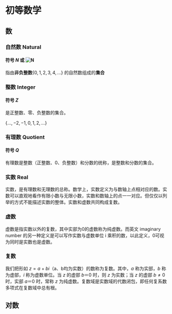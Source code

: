 # 初等数学

## 数

### 自然数 Natural

#### 符号  $N$ 或  ![N](file:///Users/warriorg/Code/Notes/doc/assets/images/fdf9a96b565ea202d0f4322e9195613fb26a9bed.svg?lastModify=1632030509) 

指由**非负整数**$\{0, 1, 2, 3, 4, ...\}$ 的自然数组成的**集合**

### 整数 Integer

#### 符号  $Z$

是正整数、零、负整数的集合。

$\{..., -2, -1, 0, 1, 2, ...\}$

### 有理数 Quotient

#### 符号  $Q$

有理数是整数（正整数、0、负整数）和分数的统称，是整数和分数的集合。

### 实数 Real

实数，是有理数和无理数的总称。数学上，实数定义为与数轴上点相对应的数。实数可以直观地看作有限小数与无限小数，实数和数轴上的点一一对应。但仅仅以列举的方式不能描述实数的整体。实数和虚数共同构成复数。

### 虚数

虚数是指实数以外的复数，其中实部为0的虚数称为纯虚数。而英文 imaginary number 的另一种定义是可以写作实数与虚数单位 i 乘积的数，以此定义，0可视为同时是实数也是虚数。

### 复数

我们把形如 $z=a+bi$（a、b均为实数）的数称为复数。其中，$a$ 称为实部，$b$ 称为虚部，$i$ 称为虚数单位。当 $z$ 的虚部 $b＝0$ 时，则 $z$ 为实数；当 $z$ 的虚部 $b≠0$ 时，实部 $a＝0$ 时，常称 $z$ 为纯虚数。复数域是实数域的代数闭包，即任何复系数多项式在复数域中总有根。

### 



## 对数



